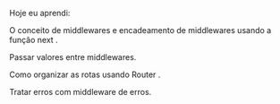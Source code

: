Hoje eu aprendi:

  O conceito de middlewares e encadeamento de middlewares usando a função next .

  Passar valores entre middlewares.

  Como organizar as rotas usando Router .

  Tratar erros com middleware de erros.
